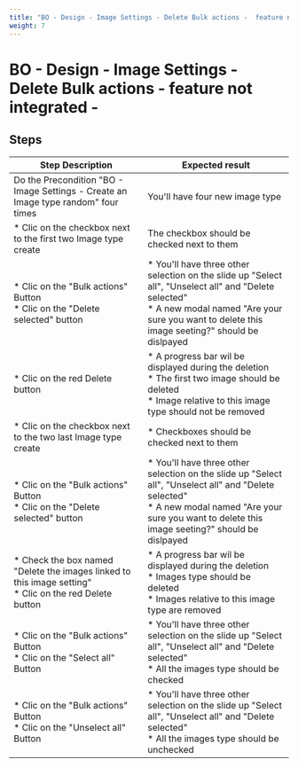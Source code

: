 ```yaml
---
title: "BO - Design - Image Settings - Delete Bulk actions -  feature not integrated -"
weight: 7
---
```


# BO - Design - Image Settings - Delete Bulk actions -  feature not integrated -
## Steps
| Step Description | Expected result |
| ----- | ----- |
| Do the Precondition "BO - Image Settings - Create an Image type random" four times | You'll have four new image type |
| * Clic on the checkbox next to the first two Image type create | The checkbox should be checked next to them |
| * Clic on the "Bulk actions" Button<br> * Clic on the "Delete selected" button | * You'll have three other selection on the slide up "Select all", "Unselect all" and "Delete selected"<br> * A new modal named "Are your sure you want to delete this image seeting?" should be dislpayed |
| * Clic on the red Delete button | * A progress bar wil be displayed during the deletion <br> * The first two image should be deleted<br> * Image relative to this image type should not be removed |
| * Clic on the checkbox next to the two last Image type create | * Checkboxes should be checked next to them |
| * Clic on the "Bulk actions" Button<br> * Clic on the "Delete selected" button | * You'll have three other selection on the slide up "Select all", "Unselect all" and "Delete selected"<br> * A new modal named "Are your sure you want to delete this image seeting?" should be dislpayed |
| * Check the box named "Delete the images linked to this image setting"<br> * Clic on the red Delete button | * A progress bar wil be displayed during the deletion <br> * Images type should be deleted<br> * Images relative to this image type are removed |
| * Clic on the "Bulk actions" Button <br> * Clic on the "Select all" Button | * You'll have three other selection on the slide up "Select all", "Unselect all" and "Delete selected"<br> * All the images type should be checked |
| * Clic on the "Bulk actions" Button <br> * Clic on the "Unselect all" Button | * You'll have three other selection on the slide up "Select all", "Unselect all" and "Delete selected"<br> * All the images type should be unchecked |
